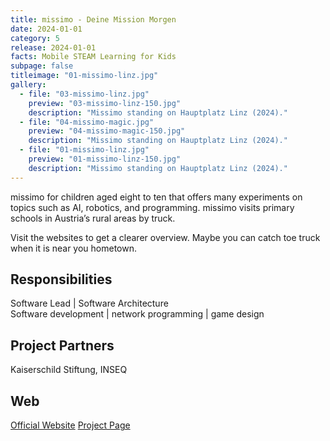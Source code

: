 ```yaml
---
title: missimo - Deine Mission Morgen
date: 2024-01-01
category: 5
release: 2024-01-01
facts: Mobile STEAM Learning for Kids
subpage: false
titleimage: "01-missimo-linz.jpg"
gallery:
  - file: "03-missimo-linz.jpg"
    preview: "03-missimo-linz-150.jpg"
    description: "Missimo standing on Hauptplatz Linz (2024)."
  - file: "04-missimo-magic.jpg"
    preview: "04-missimo-magic-150.jpg"
    description: "Missimo standing on Hauptplatz Linz (2024)."
  - file: "01-missimo-linz.jpg"
    preview: "01-missimo-linz-150.jpg"
    description: "Missimo standing on Hauptplatz Linz (2024)."
---
```


missimo for children aged eight to ten that offers many experiments on topics such as AI, robotics, and programming. missimo visits primary schools in Austria’s rural areas by truck.

Visit the websites to get a clearer overview. Maybe you can catch toe truck when it is near you hometown.

## Responsibilities
Software Lead | Software Architecture <br>
Software development | network programming | game design

## Project Partners
Kaiserschild Stiftung, INSEQ

## Web
[Official Website](https://missimo.at/)
[Project Page](https://ars.electronica.art/futurelab/en/projects-missimo/)
